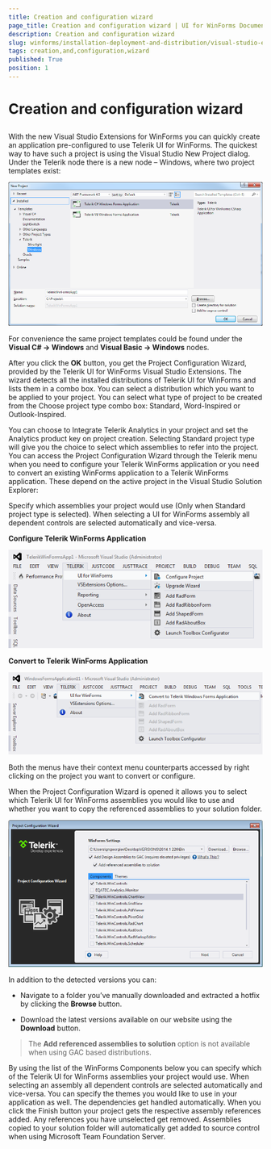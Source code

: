 ```yaml
---
title: Creation and configuration wizard
page_title: Creation and configuration wizard | UI for WinForms Documentation
description: Creation and configuration wizard
slug: winforms/installation-deployment-and-distribution/visual-studio-extensions/creation-and-configuration-wizard
tags: creation,and,configuration,wizard
published: True
position: 1
---
```


# Creation and configuration wizard



## 

With the new Visual Studio Extensions for WinForms you can quickly create an application pre-configured to use Telerik UI for WinForms. The quickest way to have such a project is using the Visual Studio New Project dialog. Under the Telerik node there is a new node – Windows, where two project templates exist: 

![installation-deployment-and-distribution-vsx-creation-and-configuration-wizard 001](images/installation-deployment-and-distribution-vsx-creation-and-configuration-wizard001.png)

For convenience the same project templates could be found under the __Visual C# -> Windows__  and __Visual Basic -> Windows__ nodes.
        

After you click the __OK__ button, you get the Project Configuration Wizard, provided by the Telerik UI for WinForms Visual Studio Extensions. The wizard detects all the installed distributions of Telerik UI for WinForms and lists them in a combo box. You can select a distribution which you want to be applied to your project. You can select what type of project to be created from the Choose project type combo box: Standard, Word-Inspired or Outlook-Inspired. 

You can choose to Integrate Telerik Analytics in your project and set the Analytics product key on project creation. Selecting Standard project type will give you the choice to select which assemblies to refer into the project. You can access the Project Configuration Wizard through the Telerik menu when you need to configure your Telerik WinForms application or you need to convert an existing WinForms application to a Telerik WinForms application. These depend on the active project in the Visual Studio Solution Explorer:
        

Specify which assemblies your project would use (Only when Standard project type is selected). When selecting a UI for WinForms assembly all dependent controls are selected automatically and vice-versa.
        

__Configure Telerik WinForms Application__

![installation-deployment-and-distribution-vsx-creation-and-configuration-wizard 002](images/installation-deployment-and-distribution-vsx-creation-and-configuration-wizard002.png)

__Convert to Telerik WinForms Application__

![installation-deployment-and-distribution-vsx-creation-and-configuration-wizard 003](images/installation-deployment-and-distribution-vsx-creation-and-configuration-wizard003.png)

Both the menus have their context menu counterparts accessed by right clicking on the project you want to convert or configure.
        

When the Project Configuration Wizard is opened it allows you to select which Telerik UI for WinForms assemblies you would like to use and whether you want to copy the referenced assemblies to your solution folder. 

![installation-deployment-and-distribution-vsx-creation-and-configuration-wizard 004](images/installation-deployment-and-distribution-vsx-creation-and-configuration-wizard004.png)

In addition to the detected versions you can:
        

* Navigate to a folder you’ve manually downloaded and extracted a hotfix by clicking the  __Browse__ button.
            

* Download the latest versions available on our website using the __Download__ button.
            

>The __Add referenced assemblies to solution__ option is not available when using GAC based distributions.
>


By using the list of the WinForms Components below you can specify which of the Telerik UI for WinForms assemblies your project would use. When selecting an assembly all dependent controls are selected automatically and vice-versa. You can specify the themes you would like to use in your application as well. The dependencies get handled automatically. When you click the Finish button your project gets the respective assembly references added. Any references you have unselected get removed. Assemblies copied to your solution folder will automatically get added to source control when using Microsoft Team Foundation Server.
        
